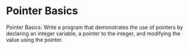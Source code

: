 # Pointer Basics
Pointer Basics: Write a program that demonstrates the use of pointers by declaring an integer variable, a pointer to the integer, and modifying the value using the pointer.

